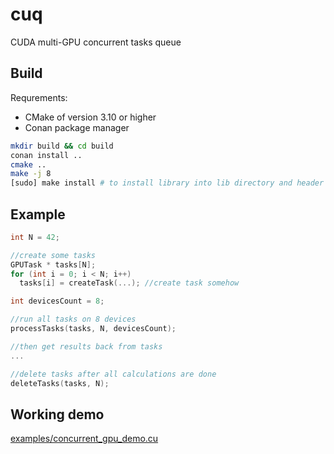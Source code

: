 # cuq
CUDA multi-GPU concurrent tasks queue

## Build
Requrements:
* CMake of version 3.10 or higher
* Conan package manager

```bash
mkdir build && cd build
conan install ..
cmake ..
make -j 8
[sudo] make install # to install library into lib directory and header into include (may require sudo)
```

## Example
```c++
int N = 42;

//create some tasks
GPUTask * tasks[N];
for (int i = 0; i < N; i++) 
  tasks[i] = createTask(...); //create task somehow

int devicesCount = 8;

//run all tasks on 8 devices
processTasks(tasks, N, devicesCount);

//then get results back from tasks
...

//delete tasks after all calculations are done
deleteTasks(tasks, N);
```

## Working demo
[examples/concurrent_gpu_demo.cu](examples/concurrent_gpu_demo.cu)
